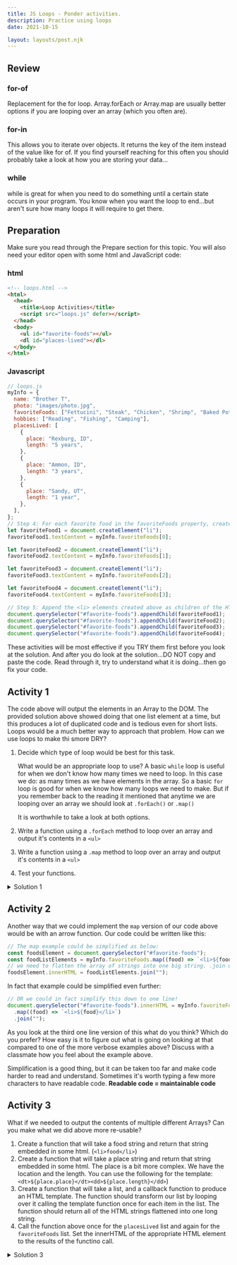 ```yaml
---
title: JS Loops - Ponder activities.
description: Practice using loops
date: 2021-10-15

layout: layouts/post.njk
---
```


## Review

### for-of

Replacement for the for loop. Array.forEach or Array.map are usually better options if you are looping over an array (which you often are).

### for-in

This allows you to iterate over objects. It returns the key of the item instead of the value like for of. If you find yourself reaching for this often you should probably take a look at how you are storing your data...

### while

while is great for when you need to do something until a certain state occurs in your program. You know when you want the loop to end...but aren't sure how many loops it will require to get there.

## Preparation

Make sure you read through the Prepare section for this topic. You will also need your editor open with some html and JavaScript code:

### html

```html
<!-- loops.html -->
<html>
  <head>
    <title>Loop Activities</title>
    <script src="loops.js" defer></script>
  </head>
  <body>
    <ul id="favorite-foods"></ul>
    <dl id="places-lived"></dl>
  </body>
</html>
```

### Javascript

```javascript
// loops.js
myInfo = {
  name: "Brother T",
  photo: "images/photo.jpg",
  favoriteFoods: ["Fettucini", "Steak", "Chicken", "Shrimp", "Baked Potato"],
  hobbies: ["Reading", "Fishing", "Camping"],
  placesLived: [
    {
      place: "Rexburg, ID",
      length: "5 years",
    },
    {
      place: "Ammon, ID",
      length: "3 years",
    },
    {
      place: "Sandy, UT",
      length: "1 year",
    },
  ],
};
// Step 4: For each favorite food in the favoriteFoods property, create an HTML <li> element and place its value in the <li> element
let favoriteFood1 = document.createElement("li");
favoriteFood1.textContent = myInfo.favoriteFoods[0];

let favoriteFood2 = document.createElement("li");
favoriteFood2.textContent = myInfo.favoriteFoods[1];

let favoriteFood3 = document.createElement("li");
favoriteFood3.textContent = myInfo.favoriteFoods[2];

let favoriteFood4 = document.createElement("li");
favoriteFood4.textContent = myInfo.favoriteFoods[3];

// Step 5: Append the <li> elements created above as children of the HTML <ul> element with an ID of favorite-foods
document.querySelector("#favorite-foods").appendChild(favoriteFood1);
document.querySelector("#favorite-foods").appendChild(favoriteFood2);
document.querySelector("#favorite-foods").appendChild(favoriteFood3);
document.querySelector("#favorite-foods").appendChild(favoriteFood4);
```

These activities will be most effective if you TRY them first before you look at the solution. And after you do look at the solution...DO NOT copy and paste the code. Read through it, try to understand what it is doing...then go fix your code.

## Activity 1

The code above will output the elements in an Array to the DOM. The provided solution above showed doing that one list element at a time, but this produces a lot of duplicated code and is tedious even for short lists. Loops would be a much better way to approach that problem. How can we use loops to make thi smore DRY?

1. Decide which type of loop would be best for this task.

   <div class="callout">

   What would be an appropriate loop to use? A basic `while` loop is useful for when we don't know how many times we need to loop. In this case we do: as many times as we have elements in the array. So a basic `for` loop is good for when we know how many loops we need to make. But if you remember back to the reading it mentioned that anytime we are looping over an array we should look at `.forEach()` or `.map()`

   It is worthwhile to take a look at both options.

   </div>

2. Write a function using a `.forEach` method to loop over an array and output it's contents in a `<ul>`
3. Write a function using a `.map` method to loop over an array and output it's contents in a `<ul>`
4. Test your functions.

<details>
<summary>Solution 1</summary>

```javascript
// with .forEach
const foodsElement = document.querySelector('#favorite-foods');
function createandAppendFoodItem(food) {
  let favoriteFood = document.createElement('li');
  favoriteFood.textContent = food;
  foodsElement.appendChild(favoriteFood);
}
myInfo.favoriteFoods.forEach(createAndAppendFoodItem);
}

// with .map
  const foodsElement = document.querySelector('#favorite-foods');
  function mapFoodItem(food) {
    let favoriteFood = document.createElement('li');
    favoriteFood.textContent = food;
    return favoriteFood;
  }
  // this function could also be written this way using a template literal:
  function mapFoodItemSmall(food) {
    return `<li>${food}</li>`;
  }
  const foodListElements = myInfo.favoriteFoods.map(mapFoodItem);
  // we need to flatten the array of strings into one big string. .join does this.
  foodsElement.innerHTML = foodListElements.join('');
```

</details>

## Activity 2

Another way that we could implement the `map` version of our code above would be with an arrow function. Our code could be written like this:

```javascript
// The map example could be simplified as below:
const foodsElement = document.querySelector("#favorite-foods");
const foodListElements = myInfo.favoriteFoods.map((food) => `<li>${food}</li>`);
// we need to flatten the array of strings into one big string. .join does this.
foodsElement.innerHTML = foodListElements.join("");
```

In fact that example could be simplified even further:

```javascript
// OR we could in fact simplify this down to one line!
document.querySelector("#favorite-foods").innerHTML = myInfo.favoriteFoods
  .map((food) => `<li>${food}</li>`)
  .join("");
```

As you look at the third one line version of this what do you think? Which do you prefer? How easy is it to figure out what is going on looking at that compared to one of the more verbose examples above? Discuss with a classmate how you feel about the example above.

Simplification is a good thing, but it can be taken too far and make code harder to read and understand. Sometimes it's worth typing a few more characters to have readable code. **Readable code = maintainable code**

## Activity 3

What if we needed to output the contents of multiple different Arrays? Can you make what we did above more re-usable?

1. Create a function that will take a food string and return that string embedded in some html. (`<li>food</li>`)
2. Create a function that will take a place string and return that string embedded in some html. The place is a bit more complex. We have the location and the length. You can use the following for the template: `<dt>${place.place}</dt><dd>${place.length}</dd>`)
3. Create a function that will take a list, and a callback function to produce an HTML template. The function should transform our list by looping over it calling the template function once for each item in the list. The function should return all of the HTML strings flattened into one long string.
4. Call the function above once for the `placesLived` list and again for the `favoriteFoods` list. Set the innerHTML of the appropriate HTML element to the results of the functino call.

<details>
<summary>Solution 3</summary>

```javascript
// reusable!
myInfo = {
  name: "Brother T",
  photo: "images/photo.jpg",
  favoriteFoods: ["Fettucini", "Steak", "Chicken", "Shrimp", "Baked Potato"],
  hobbies: ["Reading", "Fishing", "Camping"],
  placesLived: [
    {
      place: "Rexburg, ID",
      length: "5 years",
    },
    {
      place: "Ammon, ID",
      length: "3 years",
    },
    {
      place: "Sandy, UT",
      length: "1 year",
    },
  ],
};
const foodsElement = document.querySelector("#favorite-foods");
const placesElement = document.querySelector("#places-lived");
// requires a list, and a callback that will produce an html string for each item in the list
// returns a string of html
function generateListMarkup(list, templateCallback) {
  const htmlList = list.map(templateCallback);
  return htmlList.join("");
}
// requires an food string
// returns that string embedded in HTML markup
function foodsTemplate(food) {
  return `<li>${food}</li>`;
}

// requires an place string
// returns that string embedded in HTML markup
function placesTemplate(place) {
  return `<dt>${place.place}</dt><dd>${place.length}</dd>`;
}

foodsElement.innerHTML = generateListMarkup(
  myInfo.favoriteFoods,
  foodsTemplate
);
placesElement.innerHTML = generateListMarkup(
  myInfo.placesLived,
  placesTemplate
);
```

</details>
